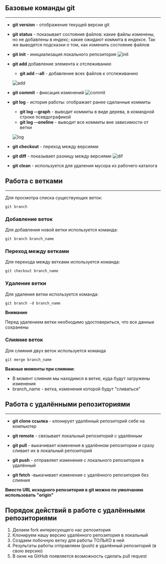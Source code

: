 ## Базовые команды git
***

* **git version** - отображение текущей версии git
* **git status** - показывает состояния файлов: какие файлы изменены, но не добавлены в индекс; какие ожидают коммита в индексе. Так же выводятся подсказки о том, как изменить состояние файлов
* **git init** - инициализация локального репозитория
![init](init.jpg)
* **git add** добавление элемента к отслеживанию

    * **git add --all** - добавление всех файлов к отслеживанию

    ![add](add.jpg)
* **git commit** - фиксация изменений 
    ![commit](commit.jpg)

* **git log** - история работы:  отображает ранее сделанные коммиты
    * **git log --graph** - выводит коммиты в виде дерева, в командной строке псевдографикой
    * **git log --oneline** - выводит все коммиты вне зависимости от ветки

    ![log](log.jpg)
* **git checkout** - переход между версиями
* **git diff** - показывает разницу между версиями
    ![dif](dif.jpg)
* **git clean** - используется для удаления мусора из рабочего каталога


## Работа с ветками
***

Для просмотра списка существующих веток:

    git branch

### **Добавление веток**

Для добавления новой ветки используется команда:

    git branch branch_name

### **Переход между ветками**


Для перехода между ветками  используется команда:

    git checkout branch_name

### **Удаление ветки**

Для удаления ветки используется команда:

    git branch -d branch_name

**Внимание**

Перед удалением ветки необходимо удостовериться, что все данные сохранены


### **Слияние веток**

Для слияния двух веток используется команда

    git merge branch_name

**Важные моменты при слиянии:**

* В момент слияния мы находимся в ветке, куда будут загружены изменения
* branch_name - ветка, изменения которой будут "сливаться"


## Работа с удалёнными репозиториями

***

 * **git clone __ссылка__** - клонирует удалённый репозиторий себе на компьютер

* **git remote** - связывает локальный репозиторий с удалённым

* **git pull** - выкачивает изменения в удалённом репозитории и сразу сливает их в локальный репозиторий

* **git push** - отправляет изменения с локального репозитория в удалённый

* **git fetch** -выкачивает изменения с удалённого репозитория без слияния

__Вместо URL исходного репозитория в git можно по умолчанию использовать "origin"__



## Порядок действий в работе с удалёнными репозиториями

 1.  Делаем fork интересующего нас репозитория
 2. Клонируем нашу версию удалённого репозитория в локальный
 3. Создаем побочную ветку для работы ТОЛЬКО в ней
 5. Результаты работы отправляем (push) в  удалённый репозиторий (в свою версию)
 6. В окне на GitHub появляется возможность сделать pull request



